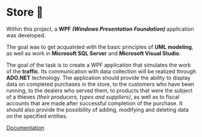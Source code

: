 # Store :convenience_store:

Within this project, a **WPF** ***(Windows Presentation Foundation)*** application was developed. 

The goal was to get acquainted with the basic principles of **UML modeling**, as well as work in **Microsoft SQL Server** and **Microsoft Visual Studio**.

The goal of the task is to create a WPF application that simulates the work of the **traffic**. 
Its communication with data collection will be realized through **ADO.NET** technology. 
The application should provide the ability to display data on completed purchases in the store, to the customers who have been running, to the dealers who served them, to products that were the subject of a thieves *(their producers, types and suppliers)*, as well as to fiscal accounts that are made after successful completion of the purchase. 
It should also provide the possibility of adding, modifying and deleting data on the specified entities.

[Documentation](https://vukan-markovic.github.io/Store/)
